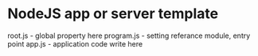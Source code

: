 # NodeJS app or server template

root.js - global property here
program.js - setting referance module, entry point
app.js - application code write here
